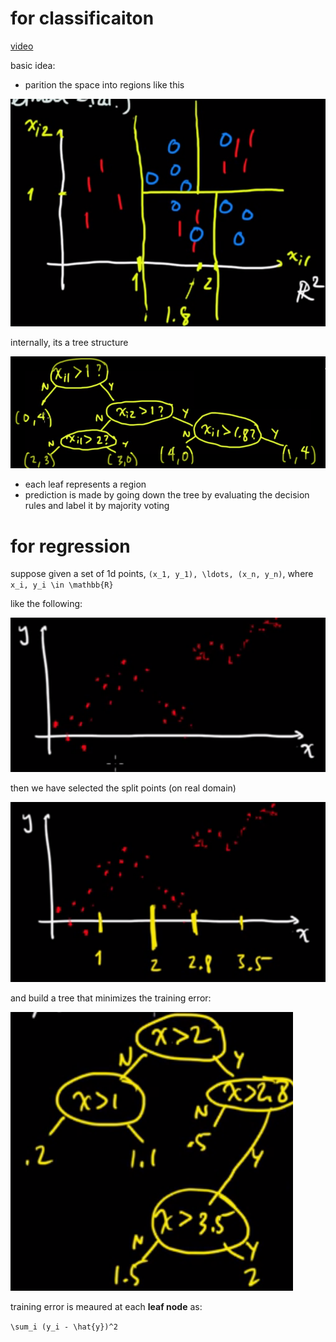 # for classificaiton

[video](https://www.youtube.com/watch?v=p17C9q2M00Q)

basic idea: 

- parition the space into regions like this

![](figs/space-partition.png)

internally, its a tree structure

![](figs/tree.png)

- each leaf represents a region
- prediction is made by going down the tree by evaluating the decision rules and label it by majority voting

# for regression

suppose given a set of 1d points, `(x_1, y_1), \ldots, (x_n, y_n)`, where `x_i, y_i \in \mathbb{R}`

like the following:

![](figs/regression-tree-input.png)

then we have selected the split points (on real domain)

![](figs/regression-tree-split.png)

and build a tree that minimizes the training error:

![](figs/regression-tree.png)

training error is meaured at each **leaf node** as:

`\sum_i (y_i - \hat{y})^2`